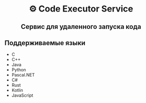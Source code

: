 <h1 align="center">&#9881; Code Executor Service</h1>
<h2 align="center"><b>Сервис для удаленного запуска кода</b></h2>

## Поддерживаемые языки

- C
- C++
- Java
- Python
- Pascal.NET
- C#
- Rust
- Kotlin
- JavaScript